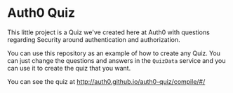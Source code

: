 # Auth0 Quiz

This little project is a Quiz we've created here at Auth0 with questions regarding Security around authentication and authorization.

You can use this repository as an example of how to create any Quiz. You can just change the questions and answers in the `QuizData` service and you can use it to create the quiz that you want.

You can see the quiz at http://auth0.github.io/auth0-quiz/compile/#/